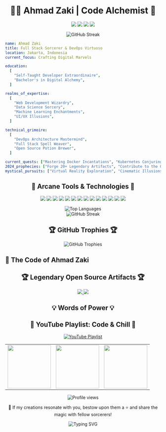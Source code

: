 <div align="center">
  <h1>👨‍💻 Ahmad Zaki | Code Alchemist 🧪</h1>
</div>

<p align="center">
  <a href="https://ahmadzakiyox.github.io"><img src="https://img.shields.io/badge/🌐_Portfolio-4285F4?style=for-the-badge&logoColor=white"></a>
  <a href="https://www.linkedin.com/in/yourusername/"><img src="https://img.shields.io/badge/LinkedIn-0077B5?style=for-the-badge&logo=linkedin&logoColor=white"></a>
  <a href="https://twitter.com/yourusername"><img src="https://img.shields.io/badge/Twitter-1DA1F2?style=for-the-badge&logo=twitter&logoColor=white"></a>
  <a href="https://dev.to/yourusername"><img src="https://img.shields.io/badge/DEV.TO-0A0A0A?style=for-the-badge&logo=dev.to&logoColor=white"></a>
</p>

<div align="center">
  <img src="https://github-readme-streak-stats.herokuapp.com/?user=ahmadzakiyox&theme=radical" alt="GitHub Streak">
</div>

```yaml
name: Ahmad Zaki
title: Full Stack Sorcerer & DevOps Virtuoso
location: Jakarta, Indonesia
current_focus: Crafting Digital Marvels

education:
  [
    "Self-Taught Developer Extraordinaire",
    "Bachelor's in Digital Alchemy",
  ]

realms_of_expertise:
  [
    "Web Development Wizardry",
    "Data Science Sorcery",
    "Machine Learning Enchantments",
    "UI/UX Illusions",
  ]

technical_grimoire:
  [
    "DevOps Architecture Mastermind",
    "Full Stack Spell Weaver",
    "Open Source Potion Brewer",
  ]

current_quests: ["Mastering Docker Incantations", "Kubernetes Conjuring", "AI/ML Divination"]
2024_prophecies: ["Forge 20+ Legendary Artifacts", "Contribute to the Open Source Pantheon"]
mystical_pursuits: ["Virtual Reality Exploration", "Cinematic Illusions", "Hackathon Time-bending", "Digital Scroll Scribing"]
```
<h2 align="center">🔮 Arcane Tools & Technologies 🔮</h2>
<p align="center">
  <img src="https://img.shields.io/badge/-JavaScript-F7DF1E?style=for-the-badge&logo=javascript&logoColor=black" />
  <img src="https://img.shields.io/badge/-Python-3776AB?style=for-the-badge&logo=Python&logoColor=white" />
  <img src="https://img.shields.io/badge/-React-61DAFB?style=for-the-badge&logo=react&logoColor=black" />
  <img src="https://img.shields.io/badge/-Node.js-339933?style=for-the-badge&logo=Node.js&logoColor=white" />
  <img src="https://img.shields.io/badge/-TypeScript-3178C6?style=for-the-badge&logo=typescript&logoColor=white" />
  <img src="https://img.shields.io/badge/-Docker-2496ED?style=for-the-badge&logo=docker&logoColor=white" />
  <img src="https://img.shields.io/badge/-GraphQL-E10098?style=for-the-badge&logo=graphql&logoColor=white" />
  <img src="https://img.shields.io/badge/-AWS-232F3E?style=for-the-badge&logo=amazon-aws&logoColor=white" />
  <img src="https://img.shields.io/badge/-Azure-0089D6?style=for-the-badge&logo=microsoft-azure&logoColor=white" />
  <img src="https://img.shields.io/badge/-Git-F05032?style=for-the-badge&logo=git&logoColor=white" />
  <img src="https://img.shields.io/badge/-Heroku-430098?style=for-the-badge&logo=heroku&logoColor=white" />
  <img src="https://img.shields.io/badge/-Express.js-000000?style=for-the-badge&logo=express&logoColor=white" />
  <img src="https://img.shields.io/badge/-Google_Cloud-4285F4?style=for-the-badge&logo=google-cloud&logoColor=white" />
  <img src="https://img.shields.io/badge/-DigitalOcean-0080FF?style=for-the-badge&logo=digitalocean&logoColor=white" />
</p>
<div align="center">
  <img src="https://github-readme-stats.vercel.app/api/top-langs/?username=ahmadzakiyox&theme=radical&layout=compact" alt="Top Languages">
</div>
<div align="center">
  <img src="https://github-readme-streak-stats.herokuapp.com/?user=ahmadzakiyox&theme=radical" alt="GitHub Streak">
</div>

<h2 align="center">🏆 GitHub Trophies 🏆</h2>

<div align="center">
  <img src="https://github-profile-trophy.vercel.app/?username=ahmadzakiyox&theme=radical&no-frame=true&no-bg=false&margin-w=4&row=2&column=3" alt="GitHub Trophies">
</div>

## 🧬 The Code of Ahmad Zaki
<h2 align="center">🏆 Legendary Open Source Artifacts 🏆</h2>
<p align="center">
  <a href="https://github.com/ahmadzakiyox/nuxbot">
    <img src="https://github-readme-stats.vercel.app/api/pin/?username=ahmadzakiyox&repo=nuxbot&theme=radical" />
  </a>
  <a href="https://github.com/ahmadzakiyox/Restapi-Website">
    <img src="https://github-readme-stats.vercel.app/api/pin/?username=ahmadzakiyox&repo=Restapi-Website&theme=radical" />
  </a>
</p>
<h2 align="center">💡 Words of Power 💡</h2>
<h2 align="center">🎵 YouTube Playlist: Code & Chill 🎵</h2>

<div align="center">
  <a href="https://www.youtube.com/playlist?list=YOUR_PLAYLIST_ID">
    <img src="https://img.shields.io/badge/YouTube-FF0000?style=for-the-badge&logo=youtube&logoColor=white" alt="YouTube Playlist">
  </a>
</div>

<div align="center">
  <table>
    <tr>
      <td><a href="https://www.youtube.com/watch?v=VIDEO_ID_1"><img src="https://img.youtube.com/vi/VIDEO_ID_1/0.jpg" width="140px"></a></td>
      <td><a href="https://www.youtube.com/watch?v=VIDEO_ID_2"><img src="https://img.youtube.com/vi/VIDEO_ID_2/0.jpg" width="140px"></a></td>
      <td><a href="https://www.youtube.com/watch?v=VIDEO_ID_3"><img src="https://img.youtube.com/vi/VIDEO_ID_3/0.jpg" width="140px"></a></td>
    </tr>
  </table>
</div>
<div align="center">
  <img src="https://komarev.com/ghpvc/?username=ahmadzakiyox&color=blueviolet&style=for-the-badge" alt="Profile views">
</div>
<p align="center">💙 If my creations resonate with you, bestow upon them a ⭐ and share the magic with fellow sorcerers!</p>

<p align="center">
  <img src="https://readme-typing-svg.herokuapp.com?font=Fira+Code&pause=1000&color=7B36F7&center=true&vCenter=true&width=435&lines=Always+coding%2C+always+learning;Turning+coffee+into+code;Debugging+the+world%2C+one+line+at+a+time" alt="Typing SVG" />
</p>
